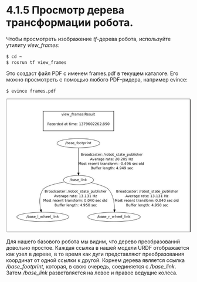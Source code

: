 # 4.1.5 Просмотр дерева трансформации робота.

Чтобы просмотреть изображение _tf_-дерева робота, используйте утилиту _view\_frames_:

```text
$ cd ~
$ rosrun tf view_frames
```

Это создаст файл PDF с именем frames.pdf в текущем каталоге. Его можно просмотреть с помощью любого PDF-ридера, например evince:

```text
$ evince frames.pdf
```

![](../.gitbook/assets/bez-zagolovka4.png)

Для нашего базового робота мы видим, что дерево преобразований довольно простое. Каждая ссылка в нашей модели URDF отображается как узел в дереве, в то время как дуги представляют преобразования координат от одной ссылки к другой. Корнем дерева является ссылка _/base\_footprint_, которая, в свою очередь, соединяется с _/base\_link_. Затем _/base\_link_ разветвляется на левое и правое ведущие колеса.



